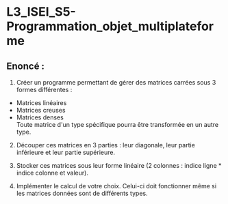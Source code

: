 # L3_ISEI_S5-Programmation_objet_multiplateforme

## Enoncé : 
1. Créer un programme permettant de gérer des matrices carrées sous 3 formes différentes : 
- Matrices linéaires
- Matrices creuses
- Matrices denses<br>
Toute matrice d'un type spécifique pourra être transformée en un autre type.

2. Découper ces matrices en 3 parties : leur diagonale, leur partie inférieure et leur partie supérieure.

3. Stocker ces matrices sous leur forme linéaire (2 colonnes : indice ligne * indice colonne et valeur).

4. Implémenter le calcul de votre choix. Celui-ci doit fonctionner même si les matrices données sont de différents types.
